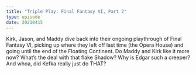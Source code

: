 ```yaml
---
title: "Triple Play: Final Fantasy VI, Part 2"
type: episode
date: 20210415
---
```

Kirk, Jason, and Maddy dive back into their ongoing playthrough of Final Fantasy VI, picking up where they left off last time (the Opera House) and going until the end of the Floating Continent. Do Maddy and Kirk like it more now? What’s the deal with that flake Shadow? Why is Edgar such a creeper? And whoa, did Kefka really just do THAT?